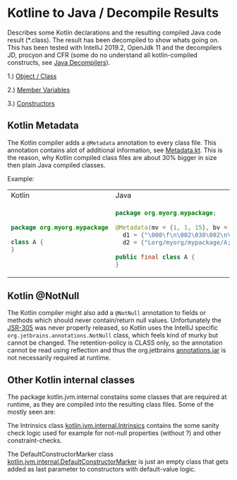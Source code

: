 # Kotline to Java / Decompile Results
Describes some Kotlin declarations and the resulting compiled Java code result (*.class). The result has been decompiled to show whats going on. This has been tested with IntelliJ 2019.2, OpenJdk 11 and the decompilers JD, procyon and CFR (some do no understand all kotlin-compiled constructs, see [Java Decompilers](http://www.javadecompilers.com/)).

1.) [Object / Class](decompile/object-class.md)

2.) [Member Variables](decompile/member-variables.md)

3.) [Constructors](decompile/constructors.md)

## Kotlin Metadata
The Kotlin compiler adds a ``@Metadata`` annotation to every class file. This annotation contains alot of additional information, see [Metadata.kt](https://github.com/JetBrains/kotlin/blob/master/libraries/stdlib/jvm/runtime/kotlin/Metadata.kt). This is the reason, why Kotlin compiled class files are about 30% bigger in size then plain Java compiled classes.

Example:

<table>
<tr><td>Kotlin</td><td>Java</td></tr>
<tr><td>

```kotlin
package org.myorg.mypackage

class A {
}
```

</td><td>

```java
package org.myorg.mypackage;

@Metadata(mv = {1, 1, 15}, bv = {1, 0, 3}, k = 1,
  d1 = {"\000\f\n\002\030\002\n\002\020\000\n\002\b\002\030\0002\0020\001B\005�\006\002\020\002�\006\003"},
  d2 = {"Lorg/myorg/mypackage/A;", "", "()V", "myproject-name"})

public final class A {
}
```

</td></tr>
</table>


## Kotlin @NotNull
The Kotlin compiler might also add a ``@NotNull`` annotation to fields or methods which should never contain/return null values. Unfortunately the [JSR-305](https://jcp.org/en/jsr/detail?id=305) was never properly released, so Kotlin uses the IntelliJ specific ``org.jetbrains.annotations.NotNull`` class, which feels kind of murky but cannot be changed. The retention-policy is CLASS only, so the annotation cannot be read using reflection and thus the org.jetbrains [annotations.jar](https://search.maven.org/search?q=g:org.jetbrains%20AND%20a:annotations&core=gav) is not necessarily required at runtime.

## Other Kotlin internal classes
The package kotlin.jvm.internal constains some classes that are required at runtime, as they are compiled into the resulting
class files. Some of the mostly seen are:

The Intrinsics class [kotlin.jvm.internal.Intrinsics](https://github.com/JetBrains/kotlin/blob/master/libraries/stdlib/jvm/runtime/kotlin/jvm/internal/Intrinsics.java) contains the some sanity check logic used for example for not-null properties (without ?) and other constraint-checks.

The DefaultConstructorMarker class [kotlin.jvm.internal.DefaultConstructorMarker](https://github.com/JetBrains/kotlin/blob/master/libraries/stdlib/jvm/runtime/kotlin/jvm/internal/DefaultConstructorMarker.java) is just an empty class that gets added as last parameter to constructors with default-value logic.


